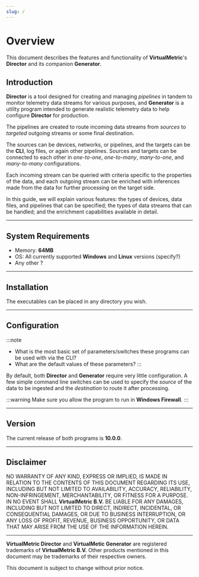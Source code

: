 ```yaml
---
slug: /
---
```


# Overview

This document describes the features and functionality of **VirtualMetric**'s **Director** and its companion **Generator**.

## Introduction

**Director** is a tool designed for creating and managing _pipelines_ in tandem to monitor telemetry data streams for various purposes, and **Generator** is a utility program intended to generate realistic telemetry data to help configure **Director** for production.

The pipelines are created to route incoming data streams from _sources_ to _targeted_ outgoing streams or some final destination.

The sources can be devices, networks, or pipelines, and the targets can be the **CLI**, log files, or again other pipelines. Sources and targets can be connected to each other in _one-to-one_, _one-to-many_, _many-to-one_, and _many-to-many_ configurations.

Each incoming stream can be queried with criteria specific to the properties of the data, and each outgoing stream can be enriched with inferences made from the data for further processing on the target side.

In this guide, we will explain various features: the types of devices, data files, and pipelines that can be specified; the types of data streams that can be handled; and the enrichment capabilities available in detail.

---

## System Requirements

* Memory: **64MB**
* OS: All currently supported **Windows** and **Linux** versions (specify?)
* Any other ?

---

## Installation

The executables can be placed in any directory you wish.

---

## Configuration

:::note
* What is the most basic set of parameters/switches these programs can be used with via the CLI?
* What are the default values of these parameters?
:::

By default, both **Director** and **Generator** require very little configuration. A few simple command line switches can be used to specify the _source_ of the data to be ingested and the _destination_ to route it after processing.

:::warning
Make sure you allow the program to run in **Windows Firewall**.
:::

---

## Version

The current release of both programs is **10.0.0**.

---

## Disclaimer

NO WARRANTY OF ANY KIND, EXPRESS OR IMPLIED, IS MADE IN RELATION TO THE CONTENTS OF THIS DOCUMENT REGARDING ITS USE, INCLUDING BUT NOT LIMITED TO AVAILABILITY, ACCURACY, RELIABILITY, NON-INFRINGEMENT, MERCHANTABILITY, OR FITNESS FOR A PURPOSE. IN NO EVENT SHALL **VirtualMetric B.V.** BE LIABLE FOR ANY DAMAGES, INCLUDING BUT NOT LIMITED TO DIRECT, INDIRECT, INCIDENTAL, OR CONSEQUENTIAL DAMAGES, OR DUE TO BUSINESS INTERRUPTION, OR ANY LOSS OF PROFIT, REVENUE, BUSINESS OPPORTUNITY, OR DATA THAT MAY ARISE FROM THE USE OF THE INFORMATION HEREIN.

---

**VirtualMetric Director** and **VirtualMetic Generator** are registered trademarks of **VirtualMetric B.V.** Other products mentioned in this document may be trademarks of their respective owners.

This document is subject to change without prior notice.
